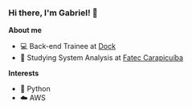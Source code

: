 ### Hi there, I'm Gabriel! 👋

**About me**
- :computer: Back-end Trainee at [Dock](https://dock.tech/)
- :school: Studying System Analysis at [Fatec Carapicuíba](http://www.fateccarapicuiba.edu.br/)

**Interests**
- :snake: Python
- :cloud: AWS

<!--
**Social Media**

[LinkedIn](https://www.linkedin.com/in/gabrielleandro/)
-->
